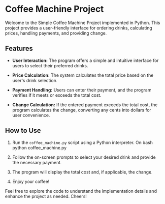 # Coffee Machine Project

Welcome to the Simple Coffee Machine Project implemented in Python. This project provides a user-friendly interface for ordering drinks, calculating prices, handling payments, and providing change.

## Features

- **User Interaction:** The program offers a simple and intuitive interface for users to select their preferred drinks.
  
- **Price Calculation:** The system calculates the total price based on the user's drink selection.

- **Payment Handling:** Users can enter their payment, and the program verifies if it meets or exceeds the total cost.

- **Change Calculation:** If the entered payment exceeds the total cost, the program calculates the change, converting any cents into dollars for user convenience.

## How to Use

1. Run the `coffee_machine.py` script using a Python interpreter.
    On bash
   python coffee_machine.py
   

2. Follow the on-screen prompts to select your desired drink and provide the necessary payment.

3. The program will display the total cost and, if applicable, the change.

4. Enjoy your coffee!

Feel free to explore the code to understand the implementation details and enhance the project as needed. Cheers!
